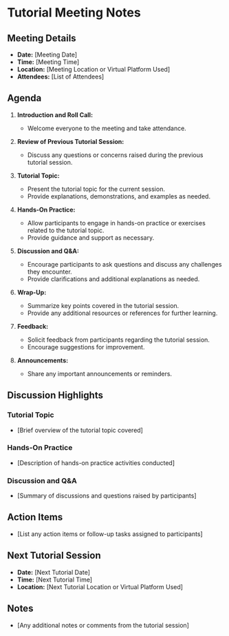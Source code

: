 # Tutorial Meeting Notes

## Meeting Details
- **Date:** [Meeting Date]
- **Time:** [Meeting Time]
- **Location:** [Meeting Location or Virtual Platform Used]
- **Attendees:** [List of Attendees]

## Agenda
1. **Introduction and Roll Call:** 
   - Welcome everyone to the meeting and take attendance.
   
2. **Review of Previous Tutorial Session:** 
   - Discuss any questions or concerns raised during the previous tutorial session.
   
3. **Tutorial Topic:** 
   - Present the tutorial topic for the current session.
   - Provide explanations, demonstrations, and examples as needed.
   
4. **Hands-On Practice:** 
   - Allow participants to engage in hands-on practice or exercises related to the tutorial topic.
   - Provide guidance and support as necessary.
   
5. **Discussion and Q&A:** 
   - Encourage participants to ask questions and discuss any challenges they encounter.
   - Provide clarifications and additional explanations as needed.
   
6. **Wrap-Up:** 
   - Summarize key points covered in the tutorial session.
   - Provide any additional resources or references for further learning.
   
7. **Feedback:** 
   - Solicit feedback from participants regarding the tutorial session.
   - Encourage suggestions for improvement.
   
8. **Announcements:** 
   - Share any important announcements or reminders.

## Discussion Highlights

### Tutorial Topic
- [Brief overview of the tutorial topic covered]

### Hands-On Practice
- [Description of hands-on practice activities conducted]

### Discussion and Q&A
- [Summary of discussions and questions raised by participants]

## Action Items
- [List any action items or follow-up tasks assigned to participants]

## Next Tutorial Session
- **Date:** [Next Tutorial Date]
- **Time:** [Next Tutorial Time]
- **Location:** [Next Tutorial Location or Virtual Platform Used]

## Notes
- [Any additional notes or comments from the tutorial session]
